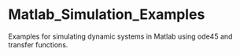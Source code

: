 # Matlab_Simulation_Examples
Examples for simulating dynamic systems in Matlab using ode45 and transfer functions. 
